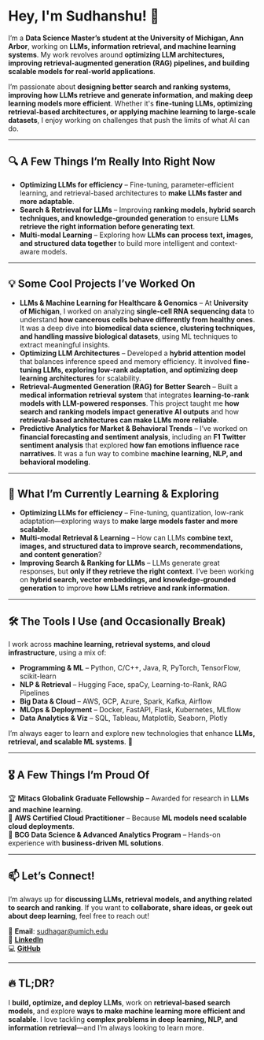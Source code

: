 # Hey, I'm Sudhanshu! 👋  

I’m a **Data Science Master’s student at the University of Michigan, Ann Arbor**, working on **LLMs, information retrieval, and machine learning systems**. My work revolves around **optimizing LLM architectures, improving retrieval-augmented generation (RAG) pipelines, and building scalable models for real-world applications**.  

I’m passionate about **designing better search and ranking systems, improving how LLMs retrieve and generate information, and making deep learning models more efficient**. Whether it's **fine-tuning LLMs, optimizing retrieval-based architectures, or applying machine learning to large-scale datasets**, I enjoy working on challenges that push the limits of what AI can do.  

---

## 🔍 A Few Things I’m Really Into Right Now  
- **Optimizing LLMs for efficiency** – Fine-tuning, parameter-efficient learning, and retrieval-based architectures to **make LLMs faster and more adaptable**.  
- **Search & Retrieval for LLMs** – Improving **ranking models, hybrid search techniques, and knowledge-grounded generation** to ensure **LLMs retrieve the right information before generating text**.  
- **Multi-modal Learning** – Exploring how **LLMs can process text, images, and structured data together** to build more intelligent and context-aware models.  

---

## 💡 Some Cool Projects I’ve Worked On  
- **LLMs & Machine Learning for Healthcare & Genomics** – At **University of Michigan**, I worked on analyzing **single-cell RNA sequencing data** to understand **how cancerous cells behave differently from healthy ones**. It was a deep dive into **biomedical data science, clustering techniques, and handling massive biological datasets**, using ML techniques to extract meaningful insights.  
- **Optimizing LLM Architectures** – Developed a **hybrid attention model** that balances inference speed and memory efficiency. It involved **fine-tuning LLMs, exploring low-rank adaptation, and optimizing deep learning architectures** for scalability.  
- **Retrieval-Augmented Generation (RAG) for Better Search** – Built a **medical information retrieval system** that integrates **learning-to-rank models with LLM-powered responses**. This project taught me **how search and ranking models impact generative AI outputs** and how **retrieval-based architectures can make LLMs more reliable**.  
- **Predictive Analytics for Market & Behavioral Trends** – I’ve worked on **financial forecasting and sentiment analysis**, including an **F1 Twitter sentiment analysis** that explored **how fan emotions influence race narratives**. It was a fun way to combine **machine learning, NLP, and behavioral modeling**.  

---

## 🌱 What I’m Currently Learning & Exploring  
- **Optimizing LLMs for efficiency** – Fine-tuning, quantization, low-rank adaptation—exploring ways to **make large models faster and more scalable**.  
- **Multi-modal Retrieval & Learning** – How can LLMs **combine text, images, and structured data to improve search, recommendations, and content generation**?  
- **Improving Search & Ranking for LLMs** – LLMs generate great responses, but **only if they retrieve the right context**. I’ve been working on **hybrid search, vector embeddings, and knowledge-grounded generation** to improve **how LLMs retrieve and rank information**.  

---

## 🛠️ The Tools I Use (and Occasionally Break)  
I work across **machine learning, retrieval systems, and cloud infrastructure**, using a mix of:  

- **Programming & ML** – Python, C/C++, Java, R, PyTorch, TensorFlow, scikit-learn  
- **NLP & Retrieval** – Hugging Face, spaCy, Learning-to-Rank, RAG Pipelines  
- **Big Data & Cloud** – AWS, GCP, Azure, Spark, Kafka, Airflow  
- **MLOps & Deployment** – Docker, FastAPI, Flask, Kubernetes, MLflow  
- **Data Analytics & Viz** – SQL, Tableau, Matplotlib, Seaborn, Plotly  

I’m always eager to learn and explore new technologies that enhance **LLMs, retrieval, and scalable ML systems**. 🚀  

---

## 🎖️ A Few Things I’m Proud Of  
🏆 **Mitacs Globalink Graduate Fellowship** – Awarded for research in **LLMs and machine learning**.  
📜 **AWS Certified Cloud Practitioner** – Because **ML models need scalable cloud deployments**.  
📜 **BCG Data Science & Advanced Analytics Program** – Hands-on experience with **business-driven ML solutions**.  

---

## 📫 Let’s Connect!  
I’m always up for **discussing LLMs, retrieval models, and anything related to search and ranking**. If you want to **collaborate, share ideas, or geek out about deep learning**, feel free to reach out!  

📩 **Email**: sudhagar@umich.edu  
🔗 [**LinkedIn**](https://www.linkedin.com/in/sudhanshu-agarwal/)  
💻 [**GitHub**](https://github.com/SudhanshuAgarwal786)  

---

## 🔥 TL;DR?  
I **build, optimize, and deploy LLMs**, work on **retrieval-based search models**, and explore **ways to make machine learning more efficient and scalable**. I love tackling **complex problems in deep learning, NLP, and information retrieval**—and I’m always looking to learn more.  
